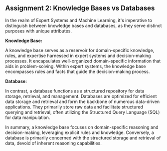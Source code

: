 ## Assignment 2: Knowledge Bases vs Databases

In the realm of Expert Systems and Machine Learning, it's imperative to distinguish between knowledge bases and databases, as they serve distinct purposes with unique attributes.

**Knowledge Base:**

A knowledge base serves as a reservoir for domain-specific knowledge, rules, and expertise harnessed in expert systems and decision-making processes. It encapsulates well-organized domain-specific information that aids in problem-solving. Within expert systems, the knowledge base encompasses rules and facts that guide the decision-making process.

**Database:**

In contrast, a database functions as a structured repository for data storage, retrieval, and management. Databases are optimized for efficient data storage and retrieval and form the backbone of numerous data-driven applications. They primarily store raw data and facilitate structured querying and retrieval, often utilizing the Structured Query Language (SQL) for data manipulation.

In summary, a knowledge base focuses on domain-specific reasoning and decision-making, leveraging explicit rules and knowledge. Conversely, a database is primarily concerned with the structured storage and retrieval of data, devoid of inherent reasoning capabilities.
